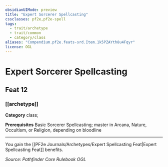 ```yaml
---
obsidianUIMode: preview
title: "Expert Sorcerer Spellcasting"
cssclasses: pf2e,pf2e-spell
tags:
  - trait/archetype
  - trait/common
  - category/class
aliases: "Compendium.pf2e.feats-srd.Item.1k5PZAYth8u4Fqyr"
license: OGL
---
```

# Expert Sorcerer Spellcasting
## Feat 12
### [[archetype]]

**Category** class; 



**Prerequisites** Basic Sorcerer Spellcasting; master in Arcana, Nature, Occultism, or Religion, depending on bloodline
* * *
You gain the [[PF2e Journals/Archetypes/Expert Spellcasting Feat|Expert Spellcasting Feat]] benefits.

*Source: Pathfinder Core Rulebook*
*OGL*